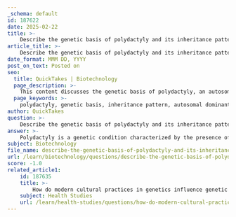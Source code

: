 ```yaml
---
_schema: default
id: 187622
date: 2025-02-22
title: >-
    Describe the genetic basis of polydactyly and its inheritance pattern.
article_title: >-
    Describe the genetic basis of polydactyly and its inheritance pattern.
date_format: MMM DD, YYYY
post_on_text: Posted on
seo:
  title: QuickTakes | Biotechnology
  page_description: >-
    This content discusses the genetic basis of polydactyly, an autosomal dominant trait evidenced by extra fingers or toes, its inheritance pattern, the role of mutations, and the concept of variable expressivity in genetics.
  page_keywords: >-
    polydactyly, genetic basis, inheritance pattern, autosomal dominant, mutations, extra digits, limb development, phenotypic expressivity, Punnett square, variable expressivity, genetic counseling, environmental influences
author: QuickTakes
question: >-
    Describe the genetic basis of polydactyly and its inheritance pattern.
answer: >-
    Polydactyly is a genetic condition characterized by the presence of extra fingers or toes. The genetic basis of polydactyly is typically linked to mutations in specific genes that are involved in limb development. It is primarily inherited as an **autosomal dominant trait**, which means that only one copy of the mutated gene is necessary for the trait to be expressed in an individual. \n\n### Inheritance Pattern\nIn the case of polydactyly, if one parent carries the gene for the condition, there is a 50% chance that each child will inherit the trait. This is illustrated in a simple Punnett square, where the dominant allele (P) for polydactyly is represented alongside the recessive allele (p) for normal digit count:\n\n|         | P       | p       |\n|---------|---------|---------|\n| **P**   | PP      | Pp      |\n| **p**   | Pp      | pp      |\n\nIn this example:\n- **PP** and **Pp** individuals will exhibit polydactyly (phenotypically affected).\n- **pp** individuals will have a normal number of digits (phenotypically unaffected).\n\n### Variable Expressivity\nThe expressivity of polydactyly can vary widely among individuals who carry the gene. Some may have fully functional extra digits, while others may have small, non-functional nubs. This variability can be attributed to several factors, including:\n- **Developmental conditions**: The environment in which the individual develops can influence the expression of the trait.\n- **Genetic background**: Interactions with other genes may also affect how the trait is expressed.\n\nThis phenomenon is known as **variable expressivity**, where individuals with the same genotype (e.g., carrying the polydactyly allele) can exhibit different phenotypes.\n\nIn summary, polydactyly is an autosomal dominant trait with variable expressivity, influenced by genetic and environmental factors. Understanding this genetic basis is crucial for genetic counseling and studying inheritance patterns in families.
subject: Biotechnology
file_name: describe-the-genetic-basis-of-polydactyly-and-its-inheritance-pattern.md
url: /learn/biotechnology/questions/describe-the-genetic-basis-of-polydactyly-and-its-inheritance-pattern
score: -1.0
related_article1:
    id: 187635
    title: >-
        How do modern cultural practices in genetics influence genetic counseling and ethical considerations?
    subject: Health Studies
    url: /learn/health-studies/questions/how-do-modern-cultural-practices-in-genetics-influence-genetic-counseling-and-ethical-considerations
---
```


&nbsp;